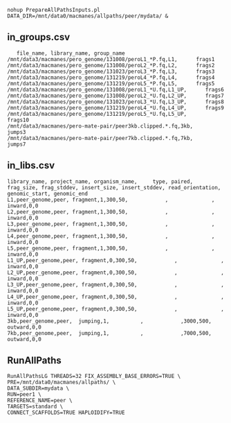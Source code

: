  	
 	
 	
 	nohup PrepareAllPathsInputs.pl DATA_DIR=/mnt/data0/macmanes/allpaths/peer/mydata/ &
 	
in_groups.csv
--
       file_name, library_name, group_name
	/mnt/data3/macmanes/pero_genome/131008/peroL1_*P.fq,L1,      frags1
	/mnt/data3/macmanes/pero_genome/131008/peroL2_*P.fq,L2,      frags2
	/mnt/data3/macmanes/pero_genome/131023/peroL3_*P.fq,L3,      frags3
	/mnt/data3/macmanes/pero_genome/131219/peroL4_*P.fq,L4,      frags4
	/mnt/data3/macmanes/pero_genome/131219/peroL5_*P.fq,L5,      frags5
	/mnt/data3/macmanes/pero_genome/131008/peroL1_*U.fq,L1_UP,      frags6
	/mnt/data3/macmanes/pero_genome/131008/peroL2_*U.fq,L2_UP,      frags7
	/mnt/data3/macmanes/pero_genome/131023/peroL3_*U.fq,L3_UP,      frags8
	/mnt/data3/macmanes/pero_genome/131219/peroL4_*U.fq,L4_UP,      frags9
	/mnt/data3/macmanes/pero_genome/131219/peroL5_*U.fq,L5_UP,      frags10
	/mnt/data3/macmanes/pero-mate-pair/peer3kb.clipped.*.fq,3kb,      jumps3
	/mnt/data3/macmanes/pero-mate-pair/peer7kb.clipped.*.fq,7kb,      jumps7
	

in_libs.csv
--

	library_name, project_name, organism_name,     type, paired, frag_size, frag_stddev, insert_size, insert_stddev, read_orientation, genomic_start, genomic_end
	L1,peer_genome,peer, fragment,1,300,50,            ,              ,           inward,0,0
	L2,peer_genome,peer, fragment,1,300,50,            ,              ,           inward,0,0
	L3,peer_genome,peer, fragment,1,300,50,            ,              ,           inward,0,0
	L4,peer_genome,peer, fragment,1,300,50,            ,              ,           inward,0,0
	L5,peer_genome,peer, fragment,1,300,50,            ,              ,           inward,0,0
	L1_UP,peer_genome,peer, fragment,0,300,50,            ,              ,           inward,0,0
	L2_UP,peer_genome,peer, fragment,0,300,50,            ,              ,           inward,0,0
	L3_UP,peer_genome,peer, fragment,0,300,50,            ,              ,           inward,0,0
	L4_UP,peer_genome,peer, fragment,0,300,50,            ,              ,           inward,0,0
	L5_UP,peer_genome,peer, fragment,0,300,50,            ,              ,           inward,0,0
	3kb,peer_genome,peer,  jumping,1,          ,            ,3000,500,          outward,0,0
	7kb,peer_genome,peer,  jumping,1,          ,            ,7000,500,          outward,0,0
	


RunAllPaths
--
	RunAllPathsLG THREADS=32 FIX_ASSEMBLY_BASE_ERRORS=TRUE \
 	PRE=/mnt/data0/macmanes/allpaths/ \
 	DATA_SUBDIR=mydata \
 	RUN=peer1 \
 	REFERENCE_NAME=peer \
 	TARGETS=standard \
 	CONNECT_SCAFFOLDS=TRUE HAPLOIDIFY=TRUE
